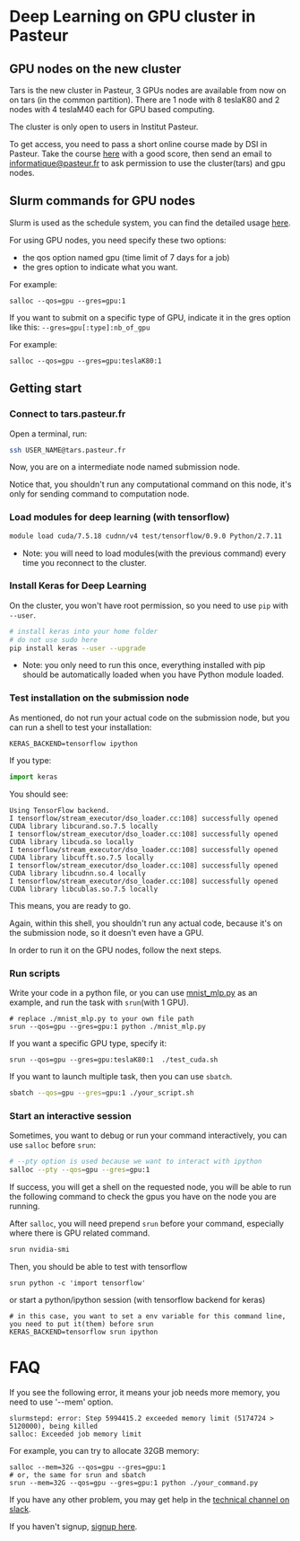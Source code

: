 # Deep Learning on GPU cluster in Pasteur

## GPU nodes on the new cluster
Tars is the new cluster in Pasteur, 3 GPUs nodes are available from now on on tars (in the common partition). There are 1 node with 8 teslaK80 and 2 nodes with 4 teslaM40 each for GPU based computing.

The cluster is only open to users in Institut Pasteur.

To get access, you need to pass a short online course made by DSI in Pasteur. Take the course [here](https://moocs.pasteur.fr/courses/Institut_Pasteur/DSI_01/1/about) with a good score, then send an email to informatique@pasteur.fr to ask permission to use the cluster(tars) and gpu nodes. 

## Slurm commands for GPU nodes
Slurm is used as the schedule system, you can find the detailed usage [here](http://slurm.schedmd.com/).

For using GPU nodes, you need specify these two options:
* the qos option named gpu (time limit of 7 days for a job)
* the gres option to indicate what you want.

For example:
```
salloc --qos=gpu --gres=gpu:1
```

If you want to submit on a specific type of GPU, indicate it in the gres option like this: `--gres=gpu[:type]:nb_of_gpu`

For example:
```
salloc --qos=gpu --gres=gpu:teslaK80:1
```
## Getting start
### Connect to tars.pasteur.fr
Open a terminal, run:
```bash
ssh USER_NAME@tars.pasteur.fr
```
Now, you are on a intermediate node named submission node.

Notice that, you shouldn't run any computational command on this node, it's only for sending command to computation node.

### Load modules for deep learning (with tensorflow)
```bash
module load cuda/7.5.18 cudnn/v4 test/tensorflow/0.9.0 Python/2.7.11
```
* Note: you will need to load modules(with the previous command) every time you reconnect to the cluster.

### Install Keras for Deep Learning
On the cluster, you won't have root permission, so you need to use `pip` with `--user`.
```bash
# install keras into your home folder
# do not use sudo here
pip install keras --user --upgrade
```
* Note: you only need to run this once, everything installed with pip should be automatically loaded when you have Python module loaded.

### Test installation on the submission node
As mentioned, do not run your actual code on the submission node, but you can run a shell to test your installation:
```
KERAS_BACKEND=tensorflow ipython
```
If you type:
```python
import keras
```
You should see:
```
Using TensorFlow backend.
I tensorflow/stream_executor/dso_loader.cc:108] successfully opened CUDA library libcurand.so.7.5 locally
I tensorflow/stream_executor/dso_loader.cc:108] successfully opened CUDA library libcuda.so locally
I tensorflow/stream_executor/dso_loader.cc:108] successfully opened CUDA library libcufft.so.7.5 locally
I tensorflow/stream_executor/dso_loader.cc:108] successfully opened CUDA library libcudnn.so.4 locally
I tensorflow/stream_executor/dso_loader.cc:108] successfully opened CUDA library libcublas.so.7.5 locally
```
This means, you are ready to go.

Again, within this shell, you shouldn't run any actual code, because it's on the submission node, so it doesn't even have a GPU.

In order to run it on the GPU nodes, follow the next steps.

### Run scripts
Write your code in a python file, or you can use [mnist_mlp.py](mnist_mlp.py) as an example, and run the task with `srun`(with 1 GPU).
```
# replace ./mnist_mlp.py to your own file path
srun --qos=gpu --gres=gpu:1 python ./mnist_mlp.py
```
If you want a specific GPU type, specify it:
```
srun --qos=gpu --gres=gpu:teslaK80:1  ./test_cuda.sh
```

If you want to launch multiple task, then you can use `sbatch`.
```bash
sbatch --qos=gpu --gres=gpu:1 ./your_script.sh
```
### Start an interactive session
Sometimes, you want to debug or run your command interactively, you can use `salloc` before `srun`:
```bash
# --pty option is used because we want to interact with ipython
salloc --pty --qos=gpu --gres=gpu:1
```
If success, you will get a shell on the requested node, you will be able to run the following command to check the gpus you have on the node you are running.

After `salloc`,  you will need prepend `srun` before your command, especially where there is GPU related command.
```bash
srun nvidia-smi
```
Then, you should be able to test with tensorflow
```
srun python -c 'import tensorflow'
```
or start a python/ipython session (with tensorflow backend for keras)
```
# in this case, you want to set a env variable for this command line, you need to put it(them) before srun
KERAS_BACKEND=tensorflow srun ipython
```

# FAQ

If you see the following error, it means your job needs more memory, you need to use '--mem' option.
```
slurmstepd: error: Step 5994415.2 exceeded memory limit (5174724 > 5120000), being killed
salloc: Exceeded job memory limit
```
For example, you can try to allocate 32GB memory:
```
salloc --mem=32G --qos=gpu --gres=gpu:1
# or, the same for srun and sbatch
srun --mem=32G --qos=gpu --gres=gpu:1 python ./your_command.py
```

If you have any other problem, you may get help in the [technical channel on slack](https://deeplearningclub.slack.com/messages/technical).

If you haven't signup, [signup here](https://deeplearningclub.slack.com/signup).



